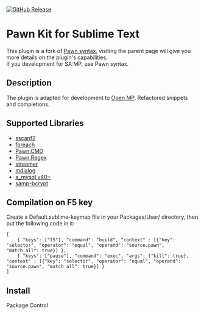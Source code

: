 [![GitHub Release](https://img.shields.io/github/v/release/punkochel/pawn-openmp-sublime-kit.svg)](https://github.com/punkochel/pawn-openmp-sublime-kit/releases/latest)
# Pawn Kit for Sublime Text
This plugin is a fork of [Pawn syntax](https://github.com/Southclaws/pawn-sublime-language), visiting the parent page will give you more details on the plugin's capabilities.  
If you development for SA:MP, use Pawn syntax.

## Description
The plugin is adapted for development to [Open MP](https://www.open.mp/).
Refactored snippets and completions.

## Supported Libraries
-	[sscanf2](https://github.com/Y-Less/sscanf)
-	[foreach](https://github.com/Open-GTO/foreach)
-	[Pawn.CMD](https://github.com/katursis/Pawn.CMD)
-	[Pawn.Regex](https://github.com/katursis/Pawn.Regex)
-	[streamer](https://github.com/samp-incognito/samp-streamer-plugin)
-	[mdialog](https://github.com/Open-GTO/mdialog)
-	[a_mysql v40+](https://github.com/pBlueG/SA-MP-MySQL)
-	[samp-bcrypt](https://github.com/Sreyas-Sreelal/samp-bcrypt)

## Compilation on F5 key
Create a Default.sublime-keymap file in your Packages/User/ directory, then put the following code in it:
```
[
    { "keys": ["f5"], "command": "build", "context" : [{"key": "selector", "operator": "equal", "operand": "source.pawn", "match_all": true}] },
    { "keys": ["pause"], "command": "exec", "args": {"kill": true}, "context" : [{"key": "selector", "operator": "equal", "operand": "source.pawn", "match_all": true}] }
]
```

## Install
Package Control

